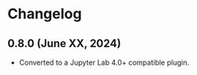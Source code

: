 # Changelog

<!-- <START NEW CHANGELOG ENTRY> -->
## 0.8.0 (June XX, 2024)
* Converted to a Jupyter Lab 4.0+ compatible plugin.
<!-- <END NEW CHANGELOG ENTRY> -->
